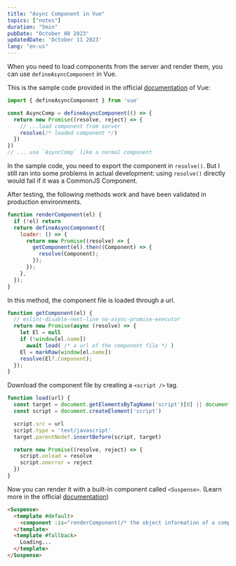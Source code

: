 ```yaml
---
title: "Async Component in Vue"
topics: ["notes"]
duration: "5min"
pubDate: "October 08 2023"
updatedDate: 'October 11 2023'
lang: "en-us"
---
```


When you need to load components from the server and render them, you can use `defineAsyncComponent` in Vue.

This is the sample code provided in the official [documentation](https://vuejs.org/guide/components/async.html) of Vue:

```js
import { defineAsyncComponent } from 'vue'

const AsyncComp = defineAsyncComponent(() => {
  return new Promise((resolve, reject) => {
    // ...load component from server
    resolve(/* loaded component */)
  })
})
// ... use `AsyncComp` like a normal component
```

In the sample code, you need to export the component in `resolve()`. But I still ran into some problems in actual development: using `resolve()` directly would fail if it was a CommonJS Component.

After testing, the following methods work and have been validated in production environments.

```js
function renderComponent(el) {
  if (!el) return
  return defineAsyncComponent({
    loader: () => {
      return new Promise((resolve) => {
        getComponent(el).then((Component) => {
          resolve(Component);
        });
      });
    },
  });
}
```

In this method, the component file is loaded through a url.

```js
function getComponent(el) {
  // eslint-disable-next-line no-async-promise-executor
  return new Promise(async (resolve) => {
    let El = null
    if (!window[el.name]) 
      await load( /* a url of the component file */ )
    El = markRaw(window[el.name])
    resolve(El?.Component);
  });
}
```

Download the component file by creating a `<script />` tag.

```js
function load(url) {
  const target = document.getElementsByTagName('script')[0] || document.head
  const script = document.createElement('script')

  script.src = url
  script.type = 'text/javascript'
  target.parentNode?.insertBefore(script, target)

  return new Promise((resolve, reject) => {
    script.onload = resolve
    script.onerror = reject
  })
}
```

Now you can render it with a built-in component called `<Suspense>`. (Learn more in the official [documentation](https://vuejs.org/guide/built-ins/suspense.html))

```html
<Suspense>
  <template #default>
    <component :is="renderComponent(/* the object information of a component */)" />
  </template>
  <template #fallback>
    Loading...
  </template>
</Suspense>
```
